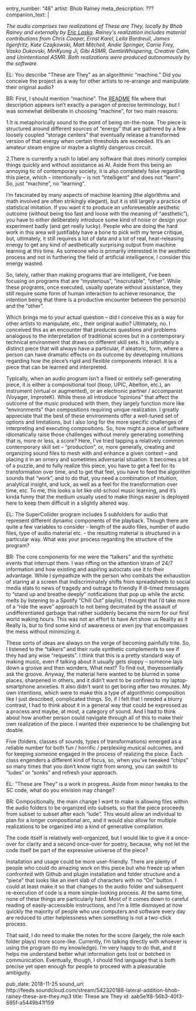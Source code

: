 entry_number: "48"
artist: Bhob Rainey
meta_description: ???
companion_text: |
  <p><em>The audio comprises two realizations of These are They, locally by Bhob Rainey and externally by <a href="https://soundcloud.com/lateral-addition/eric-laska-these-are-they">Eric Laska</a>. Rainey's realization includes material contributions from Chris Cooper, Ernst Karel, Leila Bordreuil, James Ilgenfritz, Kate Czajkowski, Matt Mitchell, Andie Springer, Carrie Frey, Vasko Dukovski, </em><em>MinKyung Ji, </em><em>Gibi ASMR, GentleWhispering, Creative Calm, and </em><em>Unintentional ASMR. Both realizations were produced autonomously by the software.</em>
  </p>
  <p>EL: You describe "<span class="il" "="">These</span> are <span class="il" "="">They</span>" as an algorithmic "machine." Did you conceive the project as a way for other artists to re-arrange and manipulate their original audio?<em></em><br>
  </p>
  <p>BR: First, I should mention “machine”. The <a href="https://github.com/mphonic/these-are-they/blob/master/README.md">README</a> file where that description appears isn’t exactly a paragon of precise terminology, but I was somewhat deliberate in choosing “machine”, for two main reasons:
  </p>
  <p>1.It is metaphorically sound to the point of being on-the-nose. The piece is structured around different sources of “energy” that are gathered by a few loosely coupled “storage centers” that eventually release a transformed version of that energy when certain thresholds are exceeded. It’s an amateur steam engine or maybe a slightly dangerous circuit.
  </p>
  <p>2.There is currently a rush to label any software that does minorly complex things quickly and without assistance as AI. Aside from this being an annoying tic of contemporary society, it is also completely false regarding this piece, which – intentionally – is not “intelligent” and does not “learn”. So, just “machine”, no “learning”.
  </p>
  <p>I’m fascinated by many aspects of machine learning (the algorithms and math involved are often strikingly elegant), but it is still largely a practice of statistical imitation. If you want it to produce an unforeseeable aesthetic outcome (without being too fast and loose with the meaning of “aesthetic”), you have to either deliberately introduce some kind of noise or design your experiment badly (and get really lucky). People who are doing the hard work in this area will justifiably have a bone to pick with my terse critique, but, ultimately, it still requires a lot of data and a lot of real, heat-releasing energy to get any kind of aesthetically surprising output from machine learning at this time. As someone who is primarily interested in the aesthetic process and not in furthering the field of artificial intelligence, I consider this energy wasted.
  </p>
  <p>So, lately, rather than making programs that are intelligent, I’ve been focusing on programs that are “mysterious”, “inscrutable”, “other”. While <span class="il">these</span> programs, once executed, usually operate without assistance, <span class="il">they</span> still require some form of human interaction to achieve resonance, the intention being that there is a productive encounter between the person(s) and the “other”.
  </p>
  <p>Which brings me to your actual question – did I conceive this as a way for other artists to manipulate, etc., their original audio? Ultimately, no. I conceived this as an encounter that produces questions and problems analogous to the interpretation of traditional scores but in a contemporary technical environment that draws on different skill sets. It is ultimately a distinct piece that will always have a particular, if aleatoric, form, where a person can have dramatic effects on its outcome by developing intuitions regarding how the piece’s rigid and flexible components interact. It is a piece that can be learned and interpreted.
  </p>
  <p>Typically, when an audio program isn’t a fixed or entirely self-generating piece, it is either a compositional tool (lloop, UPIC, Abelton, etc.), an instrument (virtual or augmented), or an electronic partner / accompanist (Voyager, ImproteK). While <span class="il">these</span> all introduce “opinions” that affect the outcome of the music produced with them, <span class="il">they</span> largely function more like “environments” than compositions requiring unique realization. I greatly appreciate that the best of <span class="il">these</span> environments offer a well-tuned set of options and limitations, but I also long for the more specific challenges of interpreting and executing compositions. So, how might a piece of software idiomatically raise those challenges without merely generating something that is, more or less, a score? Here, I’ve tried tapping a relatively common contemporary skill set – “production”, or, more generally, creating and organizing sound files to mesh with and enhance a given context – and placing it in an ornery and sometimes adversarial situation. It becomes a bit of a puzzle, and to fully realize this piece, you have to get a feel for its transformation over time, and to get that feel, you have to feed the algorithm sounds that “work”, and to do that, you need a combination of intuition, analytical insight, and luck, as well as a feel for the transformation over time, etc. To me, this looks a lot like old-school music learning, and it’s kinda funny that the medium usually used to make things easier is deployed here to keep them difficult in a slightly altered way.
  </p>
  <p>EL: The SuperCollider program includes 5 subfolders for audio that represent different dynamic components of the playback. Though there are quite a few variables to consider - length of the audio files, number of audio files, type of audio material etc. - the resulting material is structured in a particular way. What was your process regarding the structure of the program?
  </p>
  <p>BR: The core components for me were the “talkers” and the synthetic events that interrupt them. I was riffing on the attention strain of 24/7 information and how existing and aspiring autocrats use it to their advantage. While I sympathize with the person who combats the exhaustion of staring at a screen that indiscriminately shifts from spreadsheets to social media stats to news of tragedy and outrage to friendly if ill-timed messages to “stand up and breathe deeply” notifications that pop up while the arctic melts by listening to a Spotify “Chill Out” playlist, I thought that I’d take more of a “ride the wave” approach to not being decimated by the assault of undifferentiated garbage that rather suddenly became the norm for our first world waking hours. This was not an effort to have Art show us Reality as it Really Is, but to find some kind of awareness or even joy that encompasses the mess without minimizing it.
  </p>
  <p><span class="il">These</span> sorts of ideas are always on the verge of becoming painfully trite. So, I listened to the “talkers” and their rude synthetic complements to see if <span class="il">they</span> had any wise “requests”. I think that this is a pretty standard way of making music, even if talking about it usually gets sloppy – someone lays down a groove and then wonders, What next? To find out, <span class="il">they</span>essentially ask the groove. Anyway, the material here wanted to be blurred in some places, sharpened in others, and it didn’t want to be confined to my laptop-smartphone anxieties. It also didn’t want to get boring after two minutes. My own intentions, which were to make this a type of algorithmic composition like I just described, complicated things. So, if I felt that I needed a blurry contrast, I had to think about it in a general way that could be expressed as a process and maybe, at most, a category of sound. And I had to think about how another person could navigate through all of this to make their own realization of the piece. I wanted their experience to be challenging but doable.
  </p>
  <p>Five (folders, classes of sounds, types of transformations) emerged as a reliable number for both fun / horrific / perplexing musical outcomes, and for keeping someone engaged in the process of realizing the piece. Each class engenders a different kind of focus, so, when you’ve tweaked “chips” so many times that you don’t know right from wrong, you can switch to “ludes” or “sonks” and refresh your approach.
  </p>
  <p>EL: "<span class="il">These</span> are <span class="il">They</span>" is a work in progress. Aside from minor tweaks to the SC code, what do you envision may change?
  </p>
  <p>BR: Compositionally, the main change I want to make is allowing files within the audio folders to be organized into subsets, so that the piece proceeds from subset to subset after each “lude”. This would allow an individual to plan for a longer compositional arc, and it would also allow for multiple realizations to be organized into a kind of generative compilation.
  </p>
  <p>The code itself is relatively well-organized, but I would like to give it a once-over for clarity and a second once-over for poetry, because, why not let the code itself be part of the expressive universe of the piece?
  </p>
  <p>Installation and usage could be more user-friendly. There are plenty of people who could do amazing work on this piece but who freeze up when confronted with Github and plugin installation and folder structure and a “piece” that looks like an inert slab of characters with no “On” button. I could at least make it so that changes to the audio folder and subsequent re-execution of code is a more simple-looking process. At the same time, none of <span class="il">these</span> things are particularly hard. Most of it comes down to careful reading of easily-accessible instructions, and I’m a little dismayed at how quickly the majority of people who use computers and software every day are reduced to utter helplessness when something is not a two-click process.
  </p>
  <p><span class="im"><span class="im"></span><span class="im"></span></span>
  </p>
  <p>That said, I do need to make the notes for the score (largely, the role each folder plays) more score-like. Currently, I’m talking directly with whoever is using the program (to my knowledge). I’m very happy to do that, and it helps me understand better what information gets lost or botched in communication. Eventually, though, I should find language that is both precise yet open enough for people to proceed with a pleasurable ambiguity.
  </p>
  <p><em></em>
  </p>
pub_date: 2018-11-25
sound_url: http://feeds.soundcloud.com/stream/542320188-lateral-addition-bhob-rainey-these-are-they.mp3
title: These are They
id: aab5e1f8-56b3-40f3-885f-a5449b41f159

